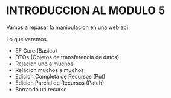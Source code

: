 # INTRODUCCION AL MODULO 5

Vamos a repasar la manipulacion en una web api

Lo que veremos

- EF Core (Basico)
- DTOs (Objetos de transferencia de datos)
- Relacion uno a muchos
- Relacion muchos a muchos
- Edicion Completa de Recursos (Put)
- Edicion Parcial de Recursos (Patch)
- Borrando un recurso